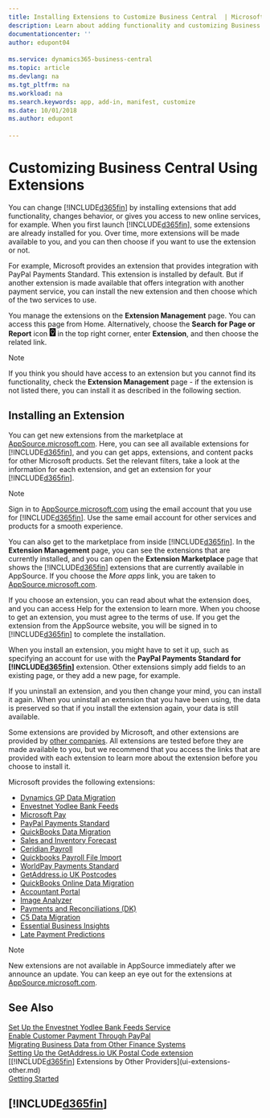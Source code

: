 ```yaml
---
title: Installing Extensions to Customize Business Central  | Microsoft Docs
description: Learn about adding functionality and customizing Business Central  by installing extensions.
documentationcenter: ''
author: edupont04

ms.service: dynamics365-business-central
ms.topic: article
ms.devlang: na
ms.tgt_pltfrm: na
ms.workload: na
ms.search.keywords: app, add-in, manifest, customize
ms.date: 10/01/2018
ms.author: edupont

---
```

# Customizing Business Central Using Extensions
You can change [!INCLUDE[d365fin](includes/d365fin_md.md)] by installing extensions that add functionality, changes behavior, or gives you access to new online services, for example.
When you first launch [!INCLUDE[d365fin](includes/d365fin_md.md)], some extensions are already installed for you. Over time, more extensions will be made available to you, and you can then choose if you want to use the extension or not.

For example, Microsoft provides an extension that provides integration with PayPal Payments Standard. This extension is installed by default.
But if another extension is made available that offers integration with another payment service, you can install the new extension and then choose which of the two services to use.  

You manage the extensions on the **Extension Management** page. You can access this page from Home. Alternatively, choose the **Search for Page or Report** icon ![Lightbulb that opens the Tell Me feature](media/ui-search/search_small.png "Tell me what you want to do") in the top right corner, enter **Extension**, and then choose the related link.  

> [!NOTE]  
>   If you think you should have access to an extension but you cannot find its functionality, check the **Extension Management** page - if the extension is not listed there, you can install it as described in the following section.  

## Installing an Extension
You can get new extensions from the marketplace at [AppSource.microsoft.com](https://appsource.microsoft.com/en-us/marketplace/apps?src=dynamics365website&product=dynamics-365-business-central). Here, you can see all available extensions for [!INCLUDE[d365fin](includes/d365fin_md.md)], and you can get apps, extensions, and content packs for other Microsoft products. Set the relevant filters, take a look at the information for each extension, and get an extension for your [!INCLUDE[d365fin](includes/d365fin_md.md)].  
> [!NOTE]  
>   Sign in to [AppSource.microsoft.com](https://appsource.microsoft.com/) using the email account that you use for [!INCLUDE[d365fin](includes/d365fin_md.md)]. Use the same email account for other services and products for a smooth experience.  

You can also get to the marketplace from inside [!INCLUDE[d365fin](includes/d365fin_md.md)]. In the **Extension Management** page, you can see the extensions that are currently installed, and you can open the **Extension Marketplace** page that shows the [!INCLUDE[d365fin](includes/d365fin_md.md)] extensions that are currently available in AppSource. If you choose the *More apps* link, you are taken to [AppSource.microsoft.com](https://appsource.microsoft.com/en-us/marketplace/apps?product=dynamics-365%3Bdynamics-365-for-financials&page=1).  

If you choose an extension, you can read about what the extension does, and you can access Help for the extension to learn more. When you choose to get an extension, you must agree to the terms of use. If you get the extension from the AppSource website, you will be signed in to [!INCLUDE[d365fin](includes/d365fin_md.md)] to complete the installation.  

When you install an extension, you might have to set it up, such as specifying an account for use with the **PayPal Payments Standard for [!INCLUDE[d365fin](includes/d365fin_md.md)]** extension.
Other extensions simply add fields to an existing page, or they add a new page, for example.   

If you uninstall an extension, and you then change your mind, you can install it again. When you uninstall an extension that you have been using, the data is preserved so that if you install the extension again, your data is still available.  

Some extensions are provided by Microsoft, and other extensions are provided by [other companies](ui-extensions-other.md). All extensions are tested before they are made available to you, but we recommend that you access the links that are provided with each extension to learn more about the extension before you choose to install it.  

Microsoft provides the following extensions:  

* [Dynamics GP Data Migration](ui-extensions-dynamicsgp-data-migration.md)  
* [Envestnet Yodlee Bank Feeds](ui-extensions-yodlee-bank-feeds.md)  
* [Microsoft Pay](ui-extensions-microsoft-pay-payments.md)  
* [PayPal Payments Standard](ui-extensions-paypal-payments-standard.md)  
* [QuickBooks Data Migration](ui-extensions-quickbooks-data-migration.md)  
* [Sales and Inventory Forecast](ui-extensions-sales-forecast.md)  
* [Ceridian Payroll](ui-extensions-ceridian-payroll.md)  
* [Quickbooks Payroll File Import](ui-extensions-quickbooks-payroll.md)  
* [WorldPay Payments Standard](ui-extensions-worldpay-payments-standard.md)  
* [GetAddress.io UK Postcodes](ui-extensions-getaddressio.md)  
* [QuickBooks Online Data Migration](ui-extensions-quickbooks-online-data-migration.md)  
* [Accountant Portal](ui-extensions-accountant-portal.md)  
* [Image Analyzer](ui-extensions-image-analyzer.md)  
* [Payments and Reconciliations (DK)](ui-extensions-payments-reconciliation-formats-dk.md)  
* [C5 Data Migration](ui-extensions-c5-data-migration.md)  
* [Essential Business Insights](ui-extensions-essential-business-insights.md)  
* [Late Payment Predictions](ui-extensions-late-payment-prediction.md  )

> [!NOTE]  
>  New extensions are not available in AppSource immediately after we announce an update. You can keep an eye out for the extensions at [AppSource.microsoft.com](https://appsource.microsoft.com/en-us/marketplace/apps?product=dynamics-365%3Bdynamics-365-for-financials&page=1).

## See Also
[Set Up the Envestnet Yodlee Bank Feeds Service](bank-how-setup-bank-statement-service.md)  
[Enable Customer Payment Through PayPal](sales-how-enable-payment-service-extensions.md)  
[Migrating Business Data from Other Finance Systems](across-import-data-configuration-packages.md)  
[Setting Up the GetAddress.io UK Postal Code extension](LocalFunctionality/UnitedKingdom/uk-setup-postal-code-service.md)  
[[!INCLUDE[d365fin](includes/d365fin_md.md)] Extensions by Other Providers](ui-extensions-other.md)  
[Getting Started](product-get-started.md)  

## [!INCLUDE[d365fin](includes/free_trial_md.md)]  
 
